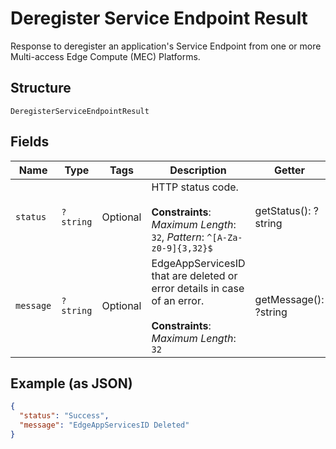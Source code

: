 
# Deregister Service Endpoint Result

Response to deregister an application's Service Endpoint from one or more Multi-access Edge Compute (MEC) Platforms.

## Structure

`DeregisterServiceEndpointResult`

## Fields

| Name | Type | Tags | Description | Getter | Setter |
|  --- | --- | --- | --- | --- | --- |
| `status` | `?string` | Optional | HTTP status code.<br><br>**Constraints**: *Maximum Length*: `32`, *Pattern*: `^[A-Za-z0-9]{3,32}$` | getStatus(): ?string | setStatus(?string status): void |
| `message` | `?string` | Optional | EdgeAppServicesID that are deleted or error details in case of an error.<br><br>**Constraints**: *Maximum Length*: `32` | getMessage(): ?string | setMessage(?string message): void |

## Example (as JSON)

```json
{
  "status": "Success",
  "message": "EdgeAppServicesID Deleted"
}
```

